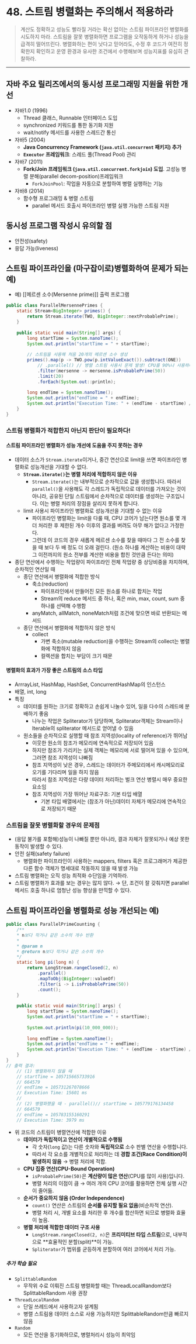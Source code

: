 # 48. 스트림 병렬화는 주의해서 적용하라

>  계산도 정확하고 성능도 빨라질 거라는 확신 없이는 스트림 파이프라인 병렬화를 시도하지 마라.
>  스트림을 잘못 병렬화하면 프로그램을 오작동하게 하거나 성능을 급격히 떨어뜨린다.
>  병렬화하는 편이 낫다고 믿어라도, 수정 후 코드가 여전히 정확한지 확인하고 운영 환경과 유사한 조건에서 수행해보며 성능지표를 유심히 관찰하라.

- - - 
## 자바 주요 릴리즈에서의 동시성 프로그래밍 지원을 위한 개선
* 자바1.0 (1996)
    * Thread 클래스, Runnable 인터페이스 도입
    * synchronized 키워드를 통한 동기화 지원
    * wait/notify 메서드를 사용한 스레드간 통신
* 자바5 (2004)
    * **Java Concurrency Framework (`java.util.concurrent` 패키지) 추가**
    - **`Executor` 프레임워크**: 스레드 풀(Thread Pool) 관리
* 자바7 (2011)
    * **Fork/Join 프레임워크 (`java.util.concurrent.forkjoin`) 도입**. 고성능 병렬 분해(parallel decom-position)프레임워크
        - `ForkJoinPool`: 작업을 자동으로 분할하여 병렬 실행하는 기능
* 자바8 (2014)
    * 함수형 프로그래밍 & 병렬 스트림
        * parallel 메서드 호출시 파이프라인 병렬 실행 가능한 스트림 지원

## 동시성 프로그램 작성시 유의할 점
* 안전성(safety)
* 응답 가능(liveness)

## 스트림 파이프라인을 (마구잡이로)병렬화하여 문제가 되는 예)
* 예) [[메르센 소수(Mersenne prime)]] 출력 프로그램
```java
public class ParallelMersennePrimes {  
	static Stream<BigInteger> primes() {  
		return Stream.iterate(TWO, BigInteger::nextProbablePrime);  
	}  
	  
	public static void main(String[] args) {  
		long startTime = System.nanoTime();  
		System.out.println("startTime = " + startTime);  
		  
		// 스트림을 사용해 처음 20개의 메르센 소수 생성  
		primes().map(p -> TWO.pow(p.intValueExact()).subtract(ONE))  
			// .parallel() // 병렬 스트림 사용시 문제 발생! CPU를 90%나 사용하며 출력되지 않는다.  
			.filter(mersenne -> mersenne.isProbablePrime(50))  
			.limit(20)  
			.forEach(System.out::println);  
		  
		long endTime = System.nanoTime();  
		System.out.println("endTime = " + endTime);  
		System.out.println("Execution Time: " + (endTime - startTime) / 1_000_000 + " ms"); // 실행 시간 출력  
	}  
}
```

### 스트림 병렬화가 적합한지 아닌지 판단이 필요하다!
#### 스트림 파이프라인 병렬화가 성능 개선에 도움을 주지 못하는 경우
* 데이터 소스가 `Stream.iterate`이거나, 중간 연산으로 limit을 쓰면 파이프라인 병렬화로 성능개선을 기대할 수 없다.
    * **`Stream.iterate()`는 병렬 처리에 적합하지 않은 이유**
        - `Stream.iterate()`는 내부적으로 순차적으로 값을 생성합니다. 따라서 `parallel()`을 사용해도 각 스레드가 독립적으로 데이터를 가져오는 것이 아니라, 공유된 단일 스트림에서 순차적으로 데이터를 생성하는 구조입니다. 이는 병렬 처리의 장점을 살리지 못하게 합니다.
    * limit 사용시 파이프라인 병렬화로 성능개선을 기대할 수 없는 이유
        * 파이프라인 병렬화는 limit을 다룰 때, CPU 코어가 남는다면 원소를 몇 개 더 처리한 후 제한된 개수 이후의 결과를 버려도 아무 해가 없다고 가정한다.
        * 그런데 이 코드의 경우 새롭게 메르센 소수를 찾을 때마다 그 전 소수를 찾을 때 보다 두 배 정도 더 오래 걸린다. (원소 하나를 계산하는 비용이 대략 그 이전까지의 원소 전부를 계산한 비용을 합친 것만큼 든다는 의미)
* 종단 연산에서 수행하는 작업량이 파이프라인 전체 작업량 중 상당비중을 차지하며, 순차적인 연산일 때
    * 종단 연산에서 병렬화에 적합한 방식
        * 축소(reduction)
            * 파이프라인에서 만들어진 모든 원소를 하나로 합치는 작업
            * Stream의 reduce 메서드 중 하나, 혹은 min, max, count, sum 중 하나를 선택해 수행함
        * anyMatch, allMatch, noneMatch처럼 조건에 맞으면 바로 반환되는 메서드
    * 종단 연산에서 병렬화에 적합하지 않은 방식
        * collect
            * 가변 축소(mutable reduction)을 수행하는 Stream의 collect는 병렬화에 적합하지 않음
            * 컬렉션을 합치는 부담이 크기 때문

#### 병렬화의 효과가 가장 좋은 스트림의 소스 타입
* ArrrayList, HashMap, HashSet, ConcurrentHashMap의 인스턴스
* 배열, int, long
* 특징
    * 데이터를 원하는 크기로 정확하고 손쉽게 나눌수 있어, 일을 다수의 스레드에 분배하기 좋음
        * 나누는 작업은 Spliterator가 담당하며, Spliterator객체는 Stream이나 Iterable의 spliterator 메서드로 얻어낼 수 있음
    * 원소들을 순차적으로 실행할 때 참조 지역성(locality of reference)가 뛰어남
        * 이웃한 원소의 참조가 메모리에 연속적으로 저장되어 있음
        * 하지만 참조가 가리키는 실제 객체는 메모리에 서로 떨어져 있을 수 있으며, 그러면 참조 지역성이 나빠짐
        * 참조 지역성이 낮은 경우, 스레드는 데이터가 주메모리에서 캐시메모리로 오기를 기다리며 일을 하지 않음
        * 따라서 참조 지역성은 다량 데이터 처리하는 벌크 연산 병렬시 매우 중요한 요소임
        * 참조 지역성이 가장 뛰어난 자료구조: 기본 타입 배열
            * 기본 타입 배열에서는 (참조가 아닌)데이터 자체가 메모리에 연속적으로 저장되기 때문

### 스트림을 잘못 병렬화할 경우의 문제점
* (응답 불가를 포함해)성능이 나빠질 뿐만 아니라, 결과 자체가 잘못되거나 예상 못한 동작이 발생할 수 있다.
* 안전 실패(safety failure)
    * 병렬화한 파이프라인이 사용하는 mappers, filters 혹은 프로그래머가 제공한 다른 함수 객체가 명세대로 작동하지 않을 때 발생 가능
* 스트림 병렬화는 오직 성능 최적화 수단임을 기억하라.
* 스트림 병렬화가 효과를 보는 경우는 많지 않다. → 단, 조건이 잘 갖춰지면 parallel 메서드 호출 하나로 엄청난 성능 향상을 만끽할 수 있다.

## 스트림 파이프라인을 병렬화로 성능 개선되는 예)
```java
public class ParallelPrimeCounting {  
	/**  
	* n보다 작거나 같은 소수의 개수 반환  
	*  
	* @param n  
	* @return n보다 작거나 같은 소수의 개수  
	*/  
	static long pi(long n) {  
		return LongStream.rangeClosed(2, n)  
			.parallel()  
			.mapToObj(BigInteger::valueOf)  
			.filter(i -> i.isProbablePrime(50))  
			.count();  
	}  
	  
	public static void main(String[] args) {  
		long startTime = System.nanoTime();  
		System.out.println("startTime = " + startTime);  
	  
		System.out.println(pi(10_000_000));  
	  
		long endTime = System.nanoTime();  
		System.out.println("endTime = " + endTime);  
		System.out.println("Execution Time: " + (endTime - startTime) / 1_000_000 + " ms");  
	}  
}
// 출력 결과:  
	// (1) 병렬화하지 않을 때  
	// startTime = 105715665733916  
	// 664579  
	// endTime = 105731267078666  
	// Execution Time: 15601 ms  
	//  
	// (2) 병렬화했을 때 - parallel()// startTime = 105779176134458  
	// 664579  
	// endTime = 105783155160291  
	// Execution Time: 3979 ms  
```
* 위 코드의 스트림이 병렬연산에 적합한 이유
    * **데이터가 독립적이고 연산이 개별적으로 수행됨**
        - 각 숫자(`long` 값)는 다른 숫자와 **독립적으로** 소수 판별 연산을 수행합니다.
        - 따라서 각 요소를 개별적으로 처리하는 데 **경합 조건(Race Condition)이 발생하지 않음** → 병렬 처리에 적합.
    - **CPU 집중 연산(CPU-Bound Operation)**
        - `isProbablePrime(50)`은 **계산량이 많은 연산**(CPU를 많이 사용)입니다.
        - 병렬 처리의 이점이 큼 → 여러 개의 CPU 코어를 활용하면 전체 실행 시간이 줄어듦.
    - **순서가 중요하지 않음 (Order Independence)**
        - `count()` 연산은 스트림의 **순서를 유지할 필요 없음**(비순차적 연산).
        - 병렬 처리 시, 개별 요소를 처리한 후 개수를 합산하면 되므로 병렬화 효율이 높음.
    - **병렬 처리에 적합한 데이터 구조 사용**
        - `LongStream.rangeClosed(2, n)`은 **프리미티브 타입 스트림**으로, 내부적으로 **효율적인 분할(split)**이 가능.
        - `Spliterator`가 범위를 균등하게 분할하여 여러 코어에서 처리 가능.

##### 추가 학습 필요
* `SplittableRandom`
    * 무작위 수로 이뤄진 스트림 병렬화할 때는 ThreadLocalRandom보다 SplittableRandom 사용 권장
* `ThreadLocalRandom`
    * 단일 쓰레드에서 사용하고자 설계됨
    * 병렬 스트림용 데이터 소스로 사용 가능하지만 SplittableRandom만큼 빠르지 않음
* `Random`
    * 모든 연산을 동기화하므로, 병렬처리시 성능이 최악임